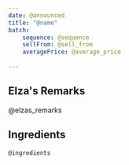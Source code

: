 ```yaml
---
date: @announced
title: "@name"
batch:
    sequence: @sequence
    sellFrom: @sell_from
    averagePrice: @average_price
   
---
```


## Elza's Remarks

@elzas_remarks

## Ingredients

```
@ingredients
```
